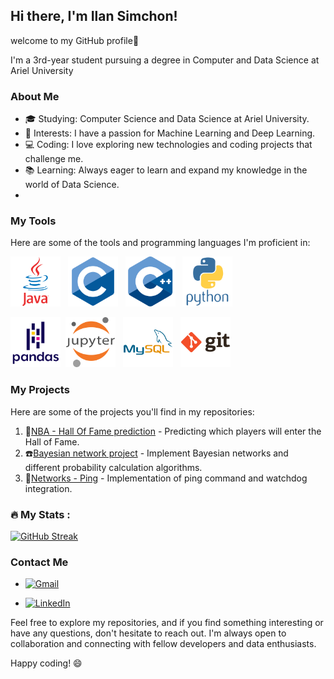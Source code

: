 ## Hi there, I'm Ilan Simchon! 
welcome to my GitHub profile👋

I'm a 3rd-year student pursuing a degree in Computer and Data Science at Ariel University

### About Me

- 🎓 Studying: Computer Science and Data Science at Ariel University.
- 🌱 Interests: I have a passion for Machine Learning and Deep Learning.
- 💻 Coding: I love exploring new technologies and coding projects that challenge me.
- 📚 Learning: Always eager to learn and expand my knowledge in the world of Data Science.
- 
### My Tools
Here are some of the tools and programming languages I'm proficient in:

<p align="left">
  <img src="https://github.com/devicons/devicon/blob/master/icons/java/java-original-wordmark.svg" alt="Java" width="80" height="80"/>&nbsp;&nbsp;
  <img src="https://github.com/devicons/devicon/blob/master/icons/c/c-original.svg" alt="C" width="80" height="80"/>&nbsp;&nbsp;
  <img src="https://github.com/devicons/devicon/blob/master/icons/cplusplus/cplusplus-original.svg" alt="C++" width="80" height="80"/>&nbsp;&nbsp;
  <img src="https://github.com/devicons/devicon/blob/master/icons/python/python-original-wordmark.svg" alt="Python" width="80" height="80"/>&nbsp;&nbsp;
</p>
<p align="left">
  <img src="https://github.com/devicons/devicon/blob/master/icons/pandas/pandas-original-wordmark.svg" title="Pandas" alt="Pandas" width="80" height="80"/>&nbsp;
  <img src="https://github.com/devicons/devicon/blob/master/icons/jupyter/jupyter-original-wordmark.svg" alt="Jupyter" title="Jupyter" width="80" height="80"/>&nbsp;&nbsp;
  <img src="https://github.com/devicons/devicon/blob/master/icons/mysql/mysql-original-wordmark.svg" alt="MySQL" width="80" height="80"/>&nbsp;&nbsp;
  <img src="https://github.com/devicons/devicon/blob/master/icons/git/git-original-wordmark.svg" title="Git" **alt="Git" width="80" height="80"/>
</p>


### My Projects
Here are some of the projects you'll find in my repositories:

1. 🏀[NBA - Hall Of Fame prediction](https://github.com/IlanSimchon/NBA-Hall-Of-Fame) - Predicting which players will enter the Hall of Fame.
2. ☎️[Bayesian network project](https://github.com/IlanSimchon/BayesianNetwork-project) - Implement Bayesian networks and different probability calculation algorithms.
3. 🔎[Networks - Ping](https://github.com/IlanSimchon/Networks-4) - Implementation of ping command and watchdog integration.



### :fire: My Stats :
[![GitHub Streak](http://github-readme-streak-stats.herokuapp.com?user=IlanSimchon&theme=dark&background=000000)](https://git.io/streak-stats)



### Contact Me
-  [![Gmail](https://img.shields.io/badge/Gmail-D14836?style=for-the-badge&logo=gmail&logoColor=white)](mailto:ilan.simchon12@gmail.com)
  
-  [![LinkedIn](https://img.shields.io/badge/LinkedIn-0077B5?style=for-the-badge&logo=linkedin&logoColor=white)](https://www.linkedin.com/in/אילן-שמחון-69a1b199)
                          
Feel free to explore my repositories, and if you find something interesting or have any questions, don't hesitate to reach out. I'm always open to collaboration and connecting with fellow developers and data enthusiasts.

Happy coding! 😄
